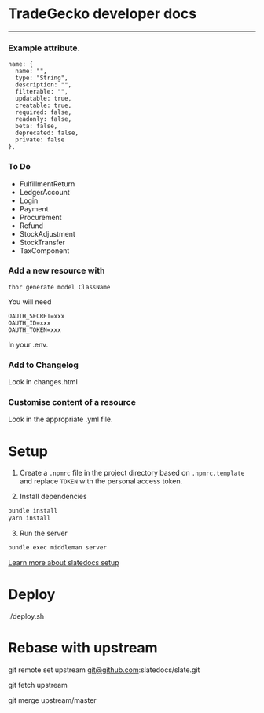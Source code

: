 # TradeGecko developer docs
--------

### Example attribute.
```
name: {
  name: "",
  type: "String",
  description: "",
  filterable: "",
  updatable: true,
  creatable: true,
  required: false,
  readonly: false,
  beta: false,
  deprecated: false,
  private: false
},
```

### To Do

- FulfillmentReturn
- LedgerAccount
- Login
- Payment
- Procurement
- Refund
- StockAdjustment
- StockTransfer
- TaxComponent

### Add a new resource with

`thor generate model ClassName`

You will need
```
OAUTH_SECRET=xxx
OAUTH_ID=xxx
OAUTH_TOKEN=xxx
```

In your .env.

### Add to Changelog

Look in changes.html

### Customise content of a resource

Look in the appropriate .yml file.

# Setup

1. Create a `.npmrc` file in the project directory based on `.npmrc.template`
and replace `TOKEN` with the personal access token.

2. Install dependencies
```bash
bundle install
yarn install
```

3. Run the server
```bash
bundle exec middleman server
```

[Learn more about slatedocs setup](https://github.com/slatedocs/slate/wiki/Using-Slate-Natively)

# Deploy

./deploy.sh

# Rebase with upstream

git remote set upstream git@github.com:slatedocs/slate.git

git fetch upstream

git merge upstream/master
